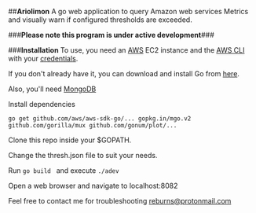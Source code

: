 ##**Ariolimon**
A go web application to query Amazon web services Metrics and visually warn if configured thresholds are exceeded.

###**Please note this program is under active development**###

###**Installation**
To use, you need an [AWS](https://aws.amazon.com/) EC2 instance and the [AWS CLI](http://docs.aws.amazon.com/cli/latest/userguide/installing.html) with your [credentials](http://docs.aws.amazon.com/cli/latest/userguide/cli-chap-getting-started.html).

If you don't already have it, you can download and install Go from [here](https://golang.org/dl/).

Also, you'll need [MongoDB](https://docs.mongodb.com/manual/installation/)

Install dependencies

```go get github.com/aws/aws-sdk-go/... gopkg.in/mgo.v2 github.com/gorilla/mux github.com/gonum/plot/...```

Clone this repo inside your $GOPATH.

Change the thresh.json file to suit your needs.

Run ```go build ``` and execute ```./adev```

Open a web browser and navigate to localhost:8082

Feel free to contact me for troubleshooting reburns@protonmail.com
